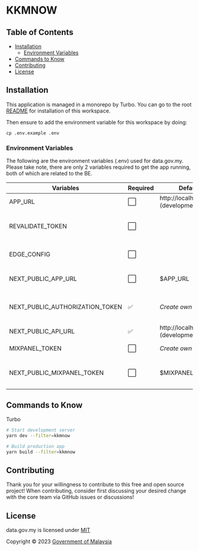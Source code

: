 # KKMNOW

## Table of Contents

- [Installation](#installation)
  - [Environment Variables](#environment-variables)
- [Commands to Know](#commands-to-know)
- [Contributing](#contributing)
- [License](#license)

## Installation

This application is managed in a monorepo by Turbo. You can go to the root [README](../../README.md#installation) for installation of this workspace.

Then ensure to add the environment variable for this workspace by doing:
```
cp .env.example .env
```

### Environment Variables

The following are the environment variables (.env) used for data.gov.my. Please take note, there are only 2 variables required to get the app running, both of which are related to the BE.

| Variables                       | Required | Default                             | Description                                     |
| ------------------------------- | -------- | ----------------------------------- | ----------------------------------------------- |
| APP_URL                         | ⬜️        | http://localhost:3000 (development) | App domain. Optional                            |
| REVALIDATE_TOKEN                | ⬜️        |                                     | BE token to revalidate staitc site. Optional    |
| EDGE_CONFIG                     | ⬜️        |                                     | Add to use rolling token. Optional             |
| NEXT_PUBLIC_APP_URL             | ⬜️       | $APP_URL                            | App domain, made public. Optional               |
| NEXT_PUBLIC_AUTHORIZATION_TOKEN | ✅       | _Create own_                        | Authorization token for AKSARA BE communication |
| NEXT_PUBLIC_API_URL             | ✅       | http://localhost:8000 (development) | AKSARA BE base URL                              |
| MIXPANEL_TOKEN                  | ⬜️      | _Create own_                        | Mixpanel token. Optional                        |
| NEXT_PUBLIC_MIXPANEL_TOKEN      | ⬜️      | $MIXPANEL_TOKEN                     | Mixpanel token, made public. Optional           |

## Commands to Know

Turbo

```bash
# Start development server
yarn dev --filter=kkmnow

# Build production app
yarn build --filter=kkmnow
```


## Contributing

Thank you for your willingness to contribute to this free and open source project! When contributing, consider first discussing your desired change with the core team via GitHub issues or discussions!

## License

data.gov.my is licensed under [MIT](https://github.com/data-gov-my/datagovmy-front/blob/main/LICENSE)

Copyright © 2023 [Government of Malaysia](#)
